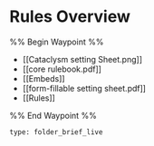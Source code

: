 # Rules Overview
%% Begin Waypoint %%
- [[Cataclysm setting Sheet.png]]
- [[core rulebook.pdf]]
- [[Embeds]]
- [[form-fillable setting sheet.pdf]]
- [[Rules]]

%% End Waypoint %%
 
```ccard
type: folder_brief_live
```
 
